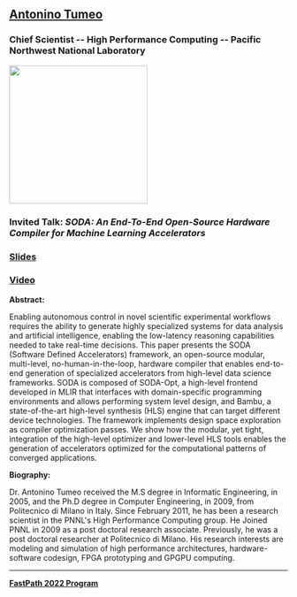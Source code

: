 ## [Antonino Tumeo](https://www.pnnl.gov/science/staff/staff_info.asp?staff_num=7437)
### Chief Scientist -- High Performance Computing -- Pacific Northwest National Laboratory

<img src="https://www.pnnl.gov/science/staff_photos/staff_7437.jpg" width="250">

### Invited Talk:  *SODA:  An End-To-End Open-Source Hardware Compiler for Machine Learning Accelerators*

### [Slides](https://fastpathconference.github.io/FastPath2022/Program/FastPath2022_Antonino_Tumeo.pdf)

### [Video](https://youtu.be/xlzRtADPXY8)

**Abstract:**

Enabling autonomous control in novel scientific experimental workflows requires the ability to generate highly specialized systems for data analysis and artificial intelligence, enabling the low-latency reasoning capabilities needed to take real-time decisions. This paper presents the SODA (Software Defined Accelerators) framework, an open-source modular, multi-level, no-human-in-the-loop, hardware compiler that enables end-to-end generation of specialized accelerators from high-level data science frameworks. SODA is composed of SODA-Opt, a high-level frontend developed in MLIR that interfaces with domain-specific programming environments and allows performing system level design, and Bambu, a state-of-the-art high-level synthesis (HLS) engine that can target different device technologies. The framework implements design space exploration as compiler optimization passes. We show how the modular, yet tight, integration of the high-level optimizer and lower-level HLS tools enables the generation of accelerators optimized for the computational patterns of converged applications.

**Biography:**

Dr. Antonino Tumeo received the M.S degree in Informatic Engineering, in 2005, and the Ph.D degree in Computer Engineering, in 2009, from Politecnico di Milano in Italy. Since February 2011, he has been a research scientist in the PNNL's High Performance Computing group. He Joined PNNL in 2009 as a post doctoral research associate. Previously, he was a post doctoral researcher at Politecnico di Milano. His research interests are modeling and simulation of high performance architectures, hardware-software codesign, FPGA prototyping and GPGPU computing. 

----
**[FastPath 2022 Program](https://fastpathconference.github.io/FastPath2022/)**
